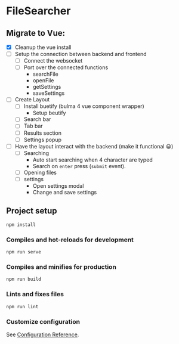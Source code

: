 # FileSearcher

## Migrate to Vue:

- [x] Cleanup the vue install
- [ ] Setup the connection between backend and frontend
  - [ ] Connect the websocket
  - [ ] Port over the connected functions
    - searchFile
    - openFile
    - getSettings
    - saveSettings
- [ ] Create Layout
  - [ ] Install buetify (bulma 4 vue component wrapper)
    - Setup beutify
  - [ ] Search bar
  - [ ] Tab bar
  - [ ] Results section
  - [ ] Settings popup
- [ ] Have the layout interact with the backend (make it functional 😀)
  - [ ] Searching
    - Auto start searching when 4 character are typed
    - Search on `enter` press (`submit` event).
  - [ ] Opening files
  - [ ] settings
    - Open settings modal
    - Change and save settings

## Project setup

```
npm install
```

### Compiles and hot-reloads for development

```
npm run serve
```

### Compiles and minifies for production

```
npm run build
```

### Lints and fixes files

```
npm run lint
```

### Customize configuration

See [Configuration Reference](https://cli.vuejs.org/config/).
